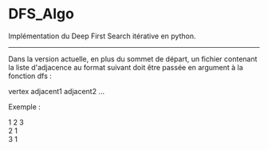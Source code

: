 # DFS_Algo

Implémentation du Deep First Search itérative en python.

_________________________________________________________________________________

Dans la version actuelle, en plus du sommet de départ, un fichier contenant la liste d'adjacence au format suivant doit être passée en argument à la fonction dfs :

vertex adjacent1 adjacent2 ...

Exemple :

1 2 3</br>
2 1</br>
3 1</br>
